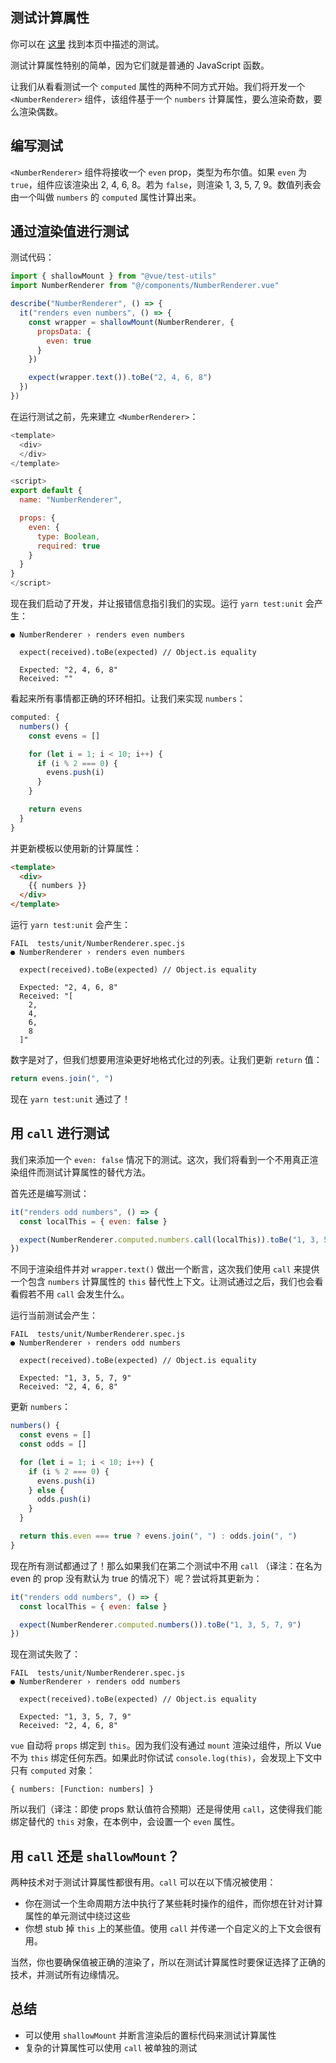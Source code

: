 ## 测试计算属性

你可以在 [这里](https://github.com/lmiller1990/vue-testing-handbook/tree/master/demo-app/tests/unit/NumberRenderer.spec.js) 找到本页中描述的测试。

测试计算属性特别的简单，因为它们就是普通的 JavaScript 函数。

让我们从看看测试一个 `computed` 属性的两种不同方式开始。我们将开发一个 `<NumberRenderer>` 组件，该组件基于一个 `numbers` 计算属性，要么渲染奇数，要么渲染偶数。 

## 编写测试

`<NumberRenderer>` 组件将接收一个 `even` prop，类型为布尔值。如果 `even` 为 `true`，组件应该渲染出 2, 4, 6, 8。若为 `false`，则渲染 1, 3, 5, 7, 9。数值列表会由一个叫做 `numbers` 的 `computed` 属性计算出来。

## 通过渲染值进行测试

测试代码：

```js
import { shallowMount } from "@vue/test-utils"
import NumberRenderer from "@/components/NumberRenderer.vue"

describe("NumberRenderer", () => {
  it("renders even numbers", () => {
    const wrapper = shallowMount(NumberRenderer, {
      propsData: {
        even: true
      }
    })

    expect(wrapper.text()).toBe("2, 4, 6, 8")
  })
})
```

在运行测试之前，先来建立 `<NumberRenderer>`：

```js
<template>
  <div>
  </div>
</template>

<script>
export default {
  name: "NumberRenderer",

  props: {
    even: {
      type: Boolean,
      required: true
    }
  }
}
</script>
```

现在我们启动了开发，并让报错信息指引我们的实现。运行 `yarn test:unit` 会产生：

```
● NumberRenderer › renders even numbers

  expect(received).toBe(expected) // Object.is equality

  Expected: "2, 4, 6, 8"
  Received: ""
```

看起来所有事情都正确的环环相扣。让我们来实现 `numbers`：

```js
computed: {
  numbers() {
    const evens = []

    for (let i = 1; i < 10; i++) {
      if (i % 2 === 0) {
        evens.push(i)
      }
    }

    return evens
  }
}
```

并更新模板以使用新的计算属性：

```html
<template>
  <div>
    {{ numbers }}
  </div>
</template>
```

运行 `yarn test:unit` 会产生：

```
FAIL  tests/unit/NumberRenderer.spec.js
● NumberRenderer › renders even numbers

  expect(received).toBe(expected) // Object.is equality

  Expected: "2, 4, 6, 8"
  Received: "[
    2,
    4,
    6,
    8
  ]"
```

数字是对了，但我们想要用渲染更好地格式化过的列表。让我们更新 `return` 值：

```js
return evens.join(", ")
```

现在 `yarn test:unit` 通过了！ 

## 用 `call` 进行测试 

我们来添加一个 `even: false` 情况下的测试。这次，我们将看到一个不用真正渲染组件而测试计算属性的替代方法。

首先还是编写测试：

```js
it("renders odd numbers", () => {
  const localThis = { even: false }

  expect(NumberRenderer.computed.numbers.call(localThis)).toBe("1, 3, 5, 7, 9")
})
```

不同于渲染组件并对 `wrapper.text()` 做出一个断言，这次我们使用 `call` 来提供一个包含 `numbers` 计算属性的 `this` 替代性上下文。让测试通过之后，我们也会看看假若不用 `call` 会发生什么。

运行当前测试会产生：

```
FAIL  tests/unit/NumberRenderer.spec.js
● NumberRenderer › renders odd numbers

  expect(received).toBe(expected) // Object.is equality

  Expected: "1, 3, 5, 7, 9"
  Received: "2, 4, 6, 8"
```

更新 `numbers`：

```js
numbers() {
  const evens = []
  const odds = []

  for (let i = 1; i < 10; i++) {
    if (i % 2 === 0) {
      evens.push(i)
    } else {
      odds.push(i)
    }
  }

  return this.even === true ? evens.join(", ") : odds.join(", ")
}
```

现在所有测试都通过了！那么如果我们在第二个测试中不用 `call` （译注：在名为 even 的 prop 没有默认为 true 的情况下）呢？尝试将其更新为：

```js
it("renders odd numbers", () => {
  const localThis = { even: false }

  expect(NumberRenderer.computed.numbers()).toBe("1, 3, 5, 7, 9")
})
```

现在测试失败了：

```
FAIL  tests/unit/NumberRenderer.spec.js
● NumberRenderer › renders odd numbers

  expect(received).toBe(expected) // Object.is equality

  Expected: "1, 3, 5, 7, 9"
  Received: "2, 4, 6, 8"
```

`vue` 自动将 `props` 绑定到 `this`。因为我们没有通过 `mount` 渲染过组件，所以 Vue 不为 `this` 绑定任何东西。如果此时你试试 `console.log(this)`，会发现上下文中只有 `computed` 对象：

```
{ numbers: [Function: numbers] }
```

所以我们（译注：即使 props 默认值符合预期）还是得使用 `call`，这使得我们能绑定替代的 `this` 对象，在本例中，会设置一个 `even` 属性。

## 用 `call` 还是 `shallowMount`？

两种技术对于测试计算属性都很有用。`call` 可以在以下情况被使用：

- 你在测试一个生命周期方法中执行了某些耗时操作的组件，而你想在针对计算属性的单元测试中绕过这些
- 你想 stub 掉 `this` 上的某些值。使用 `call` 并传递一个自定义的上下文会很有用。 

当然，你也要确保值被正确的渲染了，所以在测试计算属性时要保证选择了正确的技术，并测试所有边缘情况。

## 总结

- 可以使用 `shallowMount` 并断言渲染后的置标代码来测试计算属性
- 复杂的计算属性可以使用 `call` 被单独的测试
